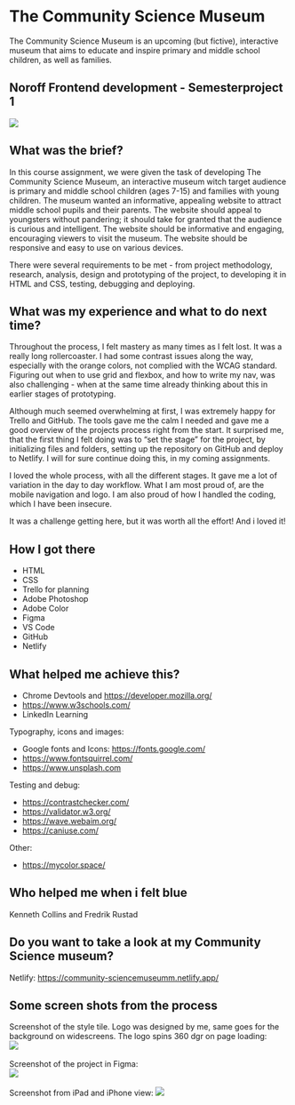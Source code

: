 # The Community Science Museum

The Community Science Museum is an upcoming (but fictive), interactive museum that aims to educate and inspire primary and middle school children, as well as families.

## Noroff Frontend development - Semesterproject 1

<img src="images/csm-presentation.jpg">

## What was the brief?

In this course assignment, we were given the task of developing The Community Science Museum, an interactive museum witch target audience is primary and middle school children (ages 7-15) and families with young children. The museum wanted an informative, appealing website to attract middle school pupils and their parents. The website should appeal to youngsters without pandering; it should take for granted that the audience is curious and intelligent. The website should be informative and engaging, encouraging viewers to visit the museum. The website should be responsive and easy to use on various devices.

There were several requirements to be met - from project methodology, research, analysis, design and prototyping of the project, to developing it in HTML and CSS, testing, debugging and deploying.

## What was my experience and what to do next time?

Throughout the process, I felt mastery as many times as I felt lost. It was a really long rollercoaster. I had some contrast issues along the way, especially with the orange colors, not complied with the WCAG standard. Figuring out when to use grid and flexbox, and how to write my nav, was also challenging - when at the same time already thinking about this in earlier stages of prototyping.

Although much seemed overwhelming at first, I was extremely happy for Trello and GitHub. The tools gave me the calm I needed and gave me a good overview of the projects process right from the start. It surprised me, that the first thing I felt doing was to “set the stage” for the project, by initializing files and folders, setting up the repository on GitHub and deploy to Netlify. I will for sure continue doing this, in my coming assignments.

I loved the whole process, with all the different stages. It gave me a lot of variation in the day to day workflow. What I am most proud of, are the mobile navigation and logo. I am also proud of how I handled the coding, which I have been insecure.

It was a challenge getting here, but it was worth all the effort! And i loved it!

## How I got there

- HTML
- CSS
- Trello for planning
- Adobe Photoshop
- Adobe Color
- Figma
- VS Code
- GitHub
- Netlify

## What helped me achieve this?

- Chrome Devtools and https://developer.mozilla.org/
- https://www.w3schools.com/
- LinkedIn Learning

Typography, icons and images:

- Google fonts and Icons: https://fonts.google.com/
- https://www.fontsquirrel.com/
- https://www.unsplash.com

Testing and debug:

- https://contrastchecker.com/
- https://validator.w3.org/
- https://wave.webaim.org/
- https://caniuse.com/

Other:

- https://mycolor.space/

## Who helped me when i felt blue

Kenneth Collins and Fredrik Rustad

## Do you want to take a look at my Community Science museum?

Netlify: https://community-sciencemuseumm.netlify.app/

## Some screen shots from the process

Screenshot of the style tile. Logo was designed by me, same goes for the background on widescreens. The logo spins 360 dgr on page loading:<br>
<img src="images/styletile-screenshot.jpg">
<br>
<br>
Screenshot of the project in Figma:<br>
<img src="images/prototype-screenshot.jpg">
<br>
<br>
Screenshot from iPad and iPhone view:
<img src="images/csm-presentation-smallscreens.jpg">
